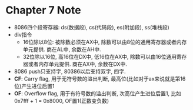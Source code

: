 # Chapter 7 Note

- 8086四个段寄存器: ds(数据段), cs(代码段), es(附加段), ss(堆栈段)
- div指令
    - 16位除以8位: 被除数必须在AX中, 除数可以由8位的通用寄存器或者内存单元提供. 商在AL中, 余数在AH中. 
    - 32位除以16位, 高16位在DX中, 低16位在AX中, 除数可以由16位通用寄存器或者内存单元提供. 商在AX中, 余数在DX中.
- 8086 push只支持字, 80386以后支持双字, 四字.
- **CF**: Carry flag, 用于无符号数的溢出判断, 最高位(比如对于ax来说就是第16位)产生进位后置1
- **OF**: Overflow flag, 用于有符号数的溢出判断, 次高位产生进位后置1, 比如0x7fff + 1 = 0x8000, OF置1(正数变负数) 